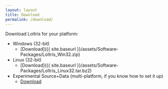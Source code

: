 ```yaml
---
layout: layout
title: Download
permalink: /download/
---
```


Download Loltris for your platform:

* Windows (32-bit)
  * [Download]({{ site.baseurl }}/assets/Software-Packages/Loltris_Win32.zip)
* Linux (32-bit)
  * [Download]({{ site.baseurl }}/assets/Software-Packages/Loltris_Linux32.tar.bz2)
* Experimental Source+Data (multi-platform, if you know how to set it up)
  * [Download](https://github.com/UndeadMastodon/Loltris)

